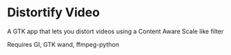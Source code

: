 # Distortify Video

A GTK app that lets you distort videos using a Content Aware Scale like filter

Requires GI, GTK wand, ffmpeg-python
